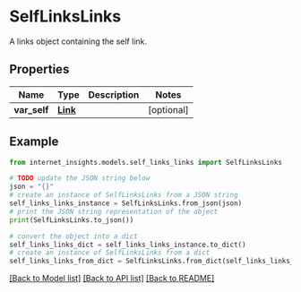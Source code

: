 # SelfLinksLinks

A links object containing the self link.

## Properties

Name | Type | Description | Notes
------------ | ------------- | ------------- | -------------
**var_self** | [**Link**](Link.md) |  | [optional] 

## Example

```python
from internet_insights.models.self_links_links import SelfLinksLinks

# TODO update the JSON string below
json = "{}"
# create an instance of SelfLinksLinks from a JSON string
self_links_links_instance = SelfLinksLinks.from_json(json)
# print the JSON string representation of the object
print(SelfLinksLinks.to_json())

# convert the object into a dict
self_links_links_dict = self_links_links_instance.to_dict()
# create an instance of SelfLinksLinks from a dict
self_links_links_from_dict = SelfLinksLinks.from_dict(self_links_links_dict)
```
[[Back to Model list]](../README.md#documentation-for-models) [[Back to API list]](../README.md#documentation-for-api-endpoints) [[Back to README]](../README.md)


